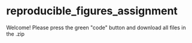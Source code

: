 # reproducible_figures_assignment

Welcome! Please press the green "code" button and download all files in the .zip
